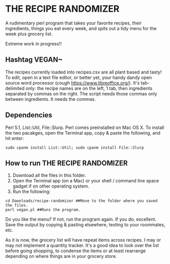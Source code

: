 # THE RECIPE RANDOMIZER

A rudimentary perl program that takes your favorite recipes, their ingredients, things you eat every week, and spits out a tidy menu for the week plus grocery list.

Extreme work in progress!!

## Hashtag VEGAN~
The recipes currently loaded into recipes.csv are all plant based and tasty! To edit, open in a text file editor, or better yet, your handy dandy open source word processor (*cough* https://www.libreoffice.org/). It's tab-delimited only: the recipe names are on the left, 1 tab, then ingredients separated by commas on the right. The script needs those commas only between ingredients. It needs the commas.

## Dependencies
Perl 5.1, List::Util, File::Slurp.
Perl comes preinstalled on Mac OS X. To install the two pacakges, open the Terminal app, copy & paste the following, and hit enter:

```
sudo cpanm install List::Util; sudo cpanm install File::Slurp
```
## How to run THE RECIPE RANDOMIZER
1. Download all the files in this folder.
2. Open the Terminal app (on a Mac) or your shell / command line space gadget if on other operating system.
3. Run the following:

```
cd Downloads/recipe-randomizer ##Move to the folder where you saved the files.
perl vegan.pl ##Runs the program.
```
Do you like the menu? If not, run the program again. If you do, excellent. Save the output by copying & pasting elsewhere, texting to your roommates, etc.

As it is now, the grocery list will have repeat items across recipes. I may or may not implement a quantity tracker. It's a good idea to look over the list before going shopping, to condense the items or at least rearrange depending on where things are in your grocery store.

